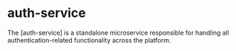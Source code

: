 # auth-service
The [auth-service] is a standalone microservice responsible for handling all authentication-related functionality across the platform.
